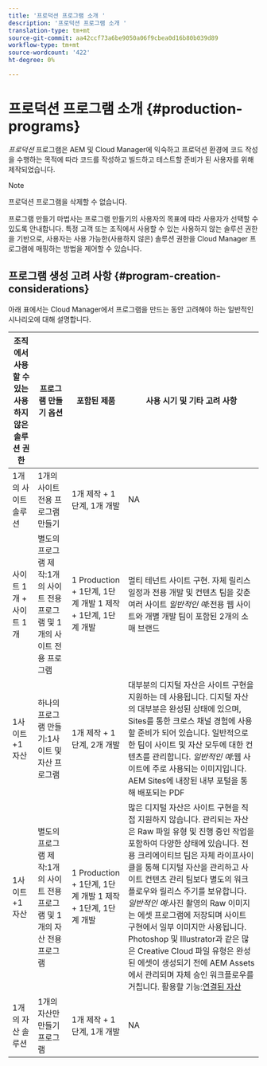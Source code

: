 ```yaml
---
title: '프로덕션 프로그램 소개 '
description: '프로덕션 프로그램 소개 '
translation-type: tm+mt
source-git-commit: aa42ccf73a6be9050a06f9cbea0d16b80b039d89
workflow-type: tm+mt
source-wordcount: '422'
ht-degree: 0%

---
```



# 프로덕션 프로그램 소개 {#production-programs}

*프로덕션* 프로그램은 AEM 및 Cloud Manager에 익숙하고 프로덕션 환경에 코드 작성을 수행하는 목적에 따라 코드를 작성하고 빌드하고 테스트할 준비가 된 사용자를 위해 제작되었습니다.

>[!NOTE]
>프로덕션 프로그램을 삭제할 수 없습니다.

프로그램 만들기 마법사는 프로그램 만들기의 사용자의 목표에 따라 사용자가 선택할 수 있도록 안내합니다. 특정 고객 또는 조직에서 사용할 수 있는 사용하지 않는 솔루션 권한을 기반으로, 사용자는 사용 가능한(사용하지 않은) 솔루션 권한을 Cloud Manager 프로그램에 매핑하는 방법을 제어할 수 있습니다.

## 프로그램 생성 고려 사항 {#program-creation-considerations}

아래 표에서는 Cloud Manager에서 프로그램을 만드는 동안 고려해야 하는 일반적인 시나리오에 대해 설명합니다.

| 조직에서 사용할 수 있는 사용하지 않은 솔루션 권한 | 프로그램 만들기 옵션 | 포함된 제품 | 사용 시기 및 기타 고려 사항 |
|--- |--- |--- |--- |
| 1개의 사이트 솔루션 | 1개의 사이트 전용 프로그램 만들기 | 1개 제작 + 1단계, 1개 개발 | NA |
| 사이트 1개 + 사이트 1개 | 별도의 프로그램 제작:1개의 사이트 전용 프로그램 및 1개의 사이트 전용 프로그램 | 1 Production + 1단계, 1단계 개발 1 제작 + 1단계, 1단계 개발 | 멀티 테넌트 사이트 구현. 자체 릴리스 일정과 전용 개발 및 컨텐츠 팀을 갖춘 여러 사이트 *일반적인 예*:전용 웹 사이트와 개별 개발 팀이 포함된 2개의 소매 브랜드 |
| 1사이트 +1 자산 | 하나의 프로그램 만들기:1사이트 및 자산 프로그램 | 1개 제작 + 1단계, 2개 개발 | 대부분의 디지털 자산은 사이트 구현을 지원하는 데 사용됩니다. 디지털 자산의 대부분은 완성된 상태에 있으며, Sites를 통한 크로스 채널 경험에 사용할 준비가 되어 있습니다. 일반적으로 한 팀이 사이트 및 자산 모두에 대한 컨텐츠를 관리합니다. *일반적인 예*:웹 사이트에 주로 사용되는 이미지입니다. AEM Sites에 내장된 내부 포털을 통해 배포되는 PDF |
| 1사이트 +1 자산 | 별도의 프로그램 제작:1개의 사이트 전용 프로그램 및 1개의 자산 전용 프로그램 | 1 Production + 1단계, 1단계 개발 1 제작 + 1단계, 1단계 개발 | 많은 디지털 자산은 사이트 구현을 직접 지원하지 않습니다. 관리되는 자산은 Raw 파일 유형 및 진행 중인 작업을 포함하여 다양한 상태에 있습니다. 전용 크리에이티브 팀은 자체 라이프사이클을 통해 디지털 자산을 관리하고 사이트 컨텐츠 관리 팀보다 별도의 워크플로우와 릴리스 주기를 보유합니다. *일반적인 예*:사진 촬영의 Raw 이미지는 에셋 프로그램에 저장되며 사이트 구현에서 일부 이미지만 사용됩니다. Photoshop 및 Illustrator과 같은 많은 Creative Cloud 파일 유형은 완성된 에셋이 생성되기 전에 AEM Assets에서 관리되며 자체 승인 워크플로우를 거칩니다. 활용할 기능:[연결된 자산](https://experienceleague.adobe.com/docs/experience-manager-cloud-service/assets/admin/use-assets-across-connected-assets-instances.html?lang=en#overview-of-connected-assets) |
| 1개의 자산 솔루션 | 1개의 자산만 만들기 프로그램 | 1개 제작 + 1단계, 1개 개발 | NA |


